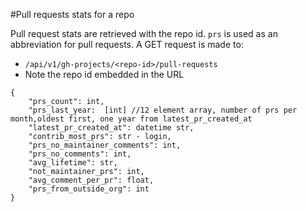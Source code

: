 #Pull requests stats for  a repo

Pull request stats are retrieved with the repo id. `prs` is used as an abbreviation for pull requests.
A GET request is made to:
- `/api/v1/gh-projects/<repo-id>/pull-requests`
- Note the repo id embedded in the URL


```
{
    "prs_count": int,
    "prs_last_year:  [int] //12 element array, number of prs per month,oldest first, one year from latest_pr_created_at
    "latest_pr_created_at": datetime str,
    "contrib_most_prs": str - login,
    "prs_no_maintainer_comments": int,
    "prs_no_comments": int,
    "avg_lifetime": str,
    "not_maintainer_prs": int,
    "avg_comment_per_pr": float,
    "prs_from_outside_org": int
}
```